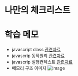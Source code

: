 # 나만의 체크리스트


# 학습 메모
- javascript class [관련자료](https://www.youtube.com/watch?v=OpvtD7ELMQo)
- javascrip 동작원리 [관련자료](https://www.youtube.com/watch?v=v67LloZ1ieI&t=1s)
- javascrip 실행컨텍스트 [관련자료](https://www.youtube.com/watch?v=EWfujNzSUmw)
- 메모리 구조 이미지
  ![image](https://user-images.githubusercontent.com/82504981/180173684-ea32c9db-d16a-4593-accb-54a9bd33e560.png)

